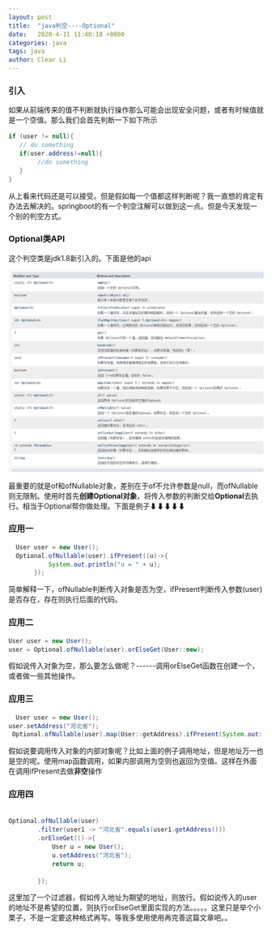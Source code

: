 ```yaml
---
layout: post
title:  "java判空----Optional"
date:   2020-4-11 11:40:18 +0800
categories: java
tags: java
author: Clear Li
---
```




### 引入

如果从前端传来的值不判断就执行操作那么可能会出现安全问题，或者有时候值就是一个空值。那么我们会首先判断一下如下所示









```java
if (user != null){
   // do something
   if(user.address!=null){
   		//do something
   }
}
```

从上看来代码还是可以接受。但是假如每一个值都这样判断呢？我一直想的肯定有办法去解决的。springboot的有一个判空注解可以做到这一点。但是今天发现一个别的判空方式。

### Optional类API

这个判空类是jdk1.8新引入的。下面是他的api

![](/img/123.png)

最重要的就是of和ofNullable对象，差别在于of不允许参数是null，而ofNullable则无限制。使用时首先**创建Optional对象**，将传入参数的判断交给**Optional**去执行。相当于Optional帮你做处理。下面是例子⬇⬇⬇⬇⬇

### 应用一

```java
  User user = new User();
  Optional.ofNullable(user).ifPresent((u)->{
           System.out.println("u = " + u);
       });
```

简单解释一下，ofNullable判断传入对象是否为空，ifPresent判断传入参数(user)是否存在，存在则执行后面的代码。

### 应用二

```java
User user = new User();
user = Optional.ofNullable(user).orElseGet(User::new);
```

假如说传入对象为空，那么要怎么做呢？------调用orElseGet函数在创建一个，或者做一些其他操作。

### 应用三

```java
  User user = new User();
user.setAddress("河北省");
 Optional.ofNullable(user).map(User::getAddress).ifPresent(System.out::println);
```

假如说要调用传入对象的内部对象呢？比如上面的例子调用地址，但是地址万一也是空的呢。使用map函数调用，如果内部调用为空则也返回为空值。这样在外面在调用ifPresent去做**非空**操作

### 应用四

```java

Optional.ofNullable(user)
        .filter(user1 -> "河北省".equals(user1.getAddress()))
        .orElseGet(()->{
            User u = new User();
            u.setAddress("河北省");
            return u;

        });
```

这里加了一个过滤器，假如传入地址为期望的地址，则放行。假如说传入的user的地址不是希望的位置，则执行orElseGet里面实现的方法。。。。。这里只是举个小栗子，不是一定要这种格式再写。等我多使用使用再完善这篇文章吧。。